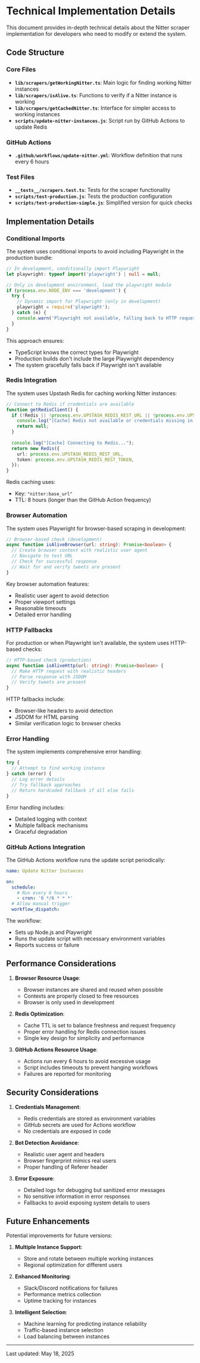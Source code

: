 # Technical Implementation Details

This document provides in-depth technical details about the Nitter scraper implementation for developers who need to modify or extend the system.

## Code Structure

### Core Files

- **`lib/scrapers/getWorkingNitter.ts`**: Main logic for finding working Nitter instances
- **`lib/scrapers/isAlive.ts`**: Functions to verify if a Nitter instance is working
- **`lib/scrapers/getCachedNitter.ts`**: Interface for simpler access to working instances
- **`scripts/update-nitter-instances.js`**: Script run by GitHub Actions to update Redis

### GitHub Actions

- **`.github/workflows/update-nitter.yml`**: Workflow definition that runs every 6 hours

### Test Files

- **`__tests__/scrapers.test.ts`**: Tests for the scraper functionality
- **`scripts/test-production.js`**: Tests the production configuration
- **`scripts/test-production-simple.js`**: Simplified version for quick checks

## Implementation Details

### Conditional Imports

The system uses conditional imports to avoid including Playwright in the production bundle:

```typescript
// In development, conditionally import Playwright
let playwright: typeof import('playwright') | null = null;

// Only in development environment, load the playwright module
if (process.env.NODE_ENV === 'development') {
  try {
    // Dynamic import for Playwright (only in development)
    playwright = require('playwright');
  } catch (e) {
    console.warn('Playwright not available, falling back to HTTP requests');
  }
}
```

This approach ensures:
- TypeScript knows the correct types for Playwright
- Production builds don't include the large Playwright dependency
- The system gracefully falls back if Playwright isn't available

### Redis Integration

The system uses Upstash Redis for caching working Nitter instances:

```typescript
// Connect to Redis if credentials are available
function getRedisClient() {
  if (!Redis || !process.env.UPSTASH_REDIS_REST_URL || !process.env.UPSTASH_REDIS_REST_TOKEN) {
    console.log("[Cache] Redis not available or credentials missing in .env, skipping cache");
    return null;
  }
  
  console.log("[Cache] Connecting to Redis...");
  return new Redis({
    url: process.env.UPSTASH_REDIS_REST_URL,
    token: process.env.UPSTASH_REDIS_REST_TOKEN,
  });
}
```

Redis caching uses:
- Key: `"nitter:base_url"`
- TTL: 8 hours (longer than the GitHub Action frequency)

### Browser Automation

The system uses Playwright for browser-based scraping in development:

```typescript
// Browser-based check (development)
async function isAliveBrowser(url: string): Promise<boolean> {
  // Create browser context with realistic user agent
  // Navigate to test URL
  // Check for successful response
  // Wait for and verify tweets are present
}
```

Key browser automation features:
- Realistic user agent to avoid detection
- Proper viewport settings
- Reasonable timeouts
- Detailed error handling

### HTTP Fallbacks

For production or when Playwright isn't available, the system uses HTTP-based checks:

```typescript
// HTTP-based check (production)
async function isAliveHttp(url: string): Promise<boolean> {
  // Make HTTP request with realistic headers
  // Parse response with JSDOM
  // Verify tweets are present
}
```

HTTP fallbacks include:
- Browser-like headers to avoid detection
- JSDOM for HTML parsing
- Similar verification logic to browser checks

### Error Handling

The system implements comprehensive error handling:

```typescript
try {
  // Attempt to find working instance
} catch (error) {
  // Log error details
  // Try fallback approaches
  // Return hardcoded fallback if all else fails
}
```

Error handling includes:
- Detailed logging with context
- Multiple fallback mechanisms
- Graceful degradation

### GitHub Actions Integration

The GitHub Actions workflow runs the update script periodically:

```yaml
name: Update Nitter Instances

on:
  schedule:
    # Run every 6 hours
    - cron: '0 */6 * * *'
  # Allow manual trigger
  workflow_dispatch:
```

The workflow:
- Sets up Node.js and Playwright
- Runs the update script with necessary environment variables
- Reports success or failure

## Performance Considerations

1. **Browser Resource Usage**:
   - Browser instances are shared and reused when possible
   - Contexts are properly closed to free resources
   - Browser is only used in development

2. **Redis Optimization**:
   - Cache TTL is set to balance freshness and request frequency
   - Proper error handling for Redis connection issues
   - Single key design for simplicity and performance

3. **GitHub Actions Resource Usage**:
   - Actions run every 6 hours to avoid excessive usage
   - Script includes timeouts to prevent hanging workflows
   - Failures are reported for monitoring

## Security Considerations

1. **Credentials Management**:
   - Redis credentials are stored as environment variables
   - GitHub secrets are used for Actions workflow
   - No credentials are exposed in code

2. **Bot Detection Avoidance**:
   - Realistic user agent and headers
   - Browser fingerprint mimics real users
   - Proper handling of Referer header

3. **Error Exposure**:
   - Detailed logs for debugging but sanitized error messages
   - No sensitive information in error responses
   - Fallbacks to avoid exposing system details to users

## Future Enhancements

Potential improvements for future versions:

1. **Multiple Instance Support**:
   - Store and rotate between multiple working instances
   - Regional optimization for different users

2. **Enhanced Monitoring**:
   - Slack/Discord notifications for failures
   - Performance metrics collection
   - Uptime tracking for instances

3. **Intelligent Selection**:
   - Machine learning for predicting instance reliability
   - Traffic-based instance selection
   - Load balancing between instances

---

Last updated: May 18, 2025
